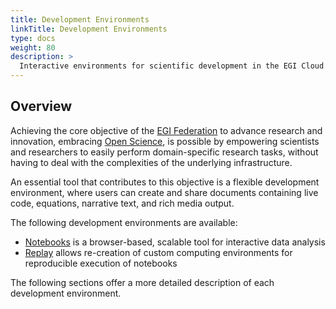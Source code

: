 ```yaml
---
title: Development Environments
linkTitle: Development Environments
type: docs
weight: 80
description: >
  Interactive environments for scientific development in the EGI Cloud
---
```


## Overview

Achieving the core objective of the
[EGI Federation](https://www.egi.eu/federation/) to advance research and
innovation, embracing
[Open Science](https://en.wikipedia.org/wiki/Open_science), is possible by
empowering scientists and researchers to easily perform domain-specific research
tasks, without having to deal with the complexities of the underlying
infrastructure.

An essential tool that contributes to this objective is a flexible development
environment, where users can create and share documents containing live code,
equations, narrative text, and rich media output.

The following development environments are available:

- [Notebooks](./notebooks) is a browser-based, scalable tool for interactive
  data analysis
- [Replay](./replay) allows re-creation of custom computing environments for
  reproducible execution of notebooks

The following sections offer a more detailed description of each development
environment.
